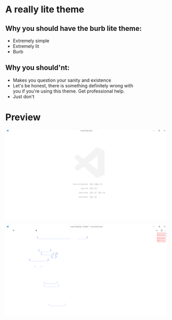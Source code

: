 # A really lite theme

## Why you should have the burb lite theme:
 - Extremely simple
 - Extremely lit
 - Burb

## Why you should'nt:
 - Makes you question your sanity and existence
 - Let's be honest, there is something definitely wrong with<br>you if you're using this theme. Get professional help.
 - Just don't

# Preview

![plot](images/preview-1.png)

![plot](images/preview-2.png)